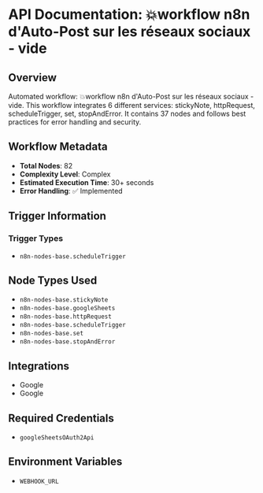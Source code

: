 # API Documentation: 💥workflow n8n d'Auto-Post sur les réseaux sociaux - vide

## Overview
Automated workflow: 💥workflow n8n d'Auto-Post sur les réseaux sociaux - vide. This workflow integrates 6 different services: stickyNote, httpRequest, scheduleTrigger, set, stopAndError. It contains 37 nodes and follows best practices for error handling and security.

## Workflow Metadata
- **Total Nodes**: 82
- **Complexity Level**: Complex
- **Estimated Execution Time**: 30+ seconds
- **Error Handling**: ✅ Implemented

## Trigger Information
### Trigger Types
- `n8n-nodes-base.scheduleTrigger`

## Node Types Used
- `n8n-nodes-base.stickyNote`
- `n8n-nodes-base.googleSheets`
- `n8n-nodes-base.httpRequest`
- `n8n-nodes-base.scheduleTrigger`
- `n8n-nodes-base.set`
- `n8n-nodes-base.stopAndError`

## Integrations
- Google
- Google

## Required Credentials
- `googleSheetsOAuth2Api`

## Environment Variables
- `WEBHOOK_URL`
